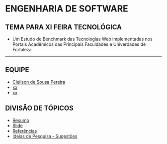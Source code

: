 # ENGENHARIA DE SOFTWARE

## TEMA PARA XI FEIRA TECNOLÓGICA 

- Um Estudo de Benchmark das Tecnologias Web implementadas nos Portais Acadêmicos das Principais Faculdades e Univerdades de Fortaleza

---

## EQUIPE 

- [Cleilson de Sousa Pereira]()
- [xx]()
- [xx]()

## DIVISÃO DE TÓPICOS

- [Resumo](resumo/README.md)
- [Slide](slide/README.md)
- [Referências](referencia/README.md)
- [Ideias de Pesquisa - Sugestões](ideias_de_pesquisa/README.md)

